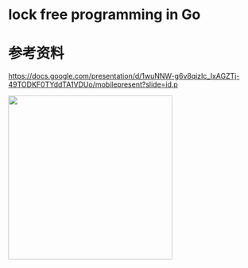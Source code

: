 # lock free programming in Go

# 参考资料
https://docs.google.com/presentation/d/1wuNNW-g6v8qizIc_IxAGZTj-49TODKF0TYddTA1VDUo/mobilepresent?slide=id.p

<img width="330px"  src="https://xargin.com/content/images/2021/05/wechat.png">
